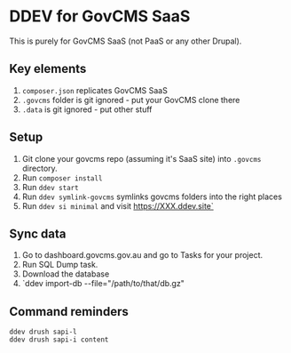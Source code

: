 # DDEV for GovCMS SaaS

This is purely for GovCMS SaaS (not PaaS or any other Drupal).

## Key elements

1. `composer.json` replicates GovCMS SaaS
2. `.govcms` folder is git ignored - put your GovCMS clone there
3. `.data` is git ignored - put other stuff

## Setup

1. Git clone your govcms repo (assuming it's SaaS site) into `.govcms` directory.
2. Run `composer install`
3. Run `ddev start`
4. Run `ddev symlink-govcms` symlinks govcms folders into the right places
5. Run `ddev si minimal` and visit https://XXX.ddev.site`

## Sync data

1. Go to dashboard.govcms.gov.au and go to Tasks for your project.
2. Run SQL Dump task.
3. Download the database
4. `ddev import-db --file="/path/to/that/db.gz"

## Command reminders

```
ddev drush sapi-l
ddev drush sapi-i content

